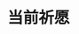 # 当前祈愿


<GenshinWishCurrent />

<script setup lang="ts">
import GenshinWishCurrent from "@GenshinWishCurrent";
</script>